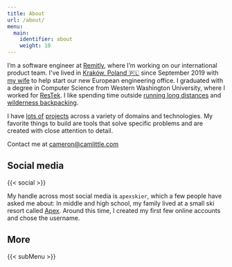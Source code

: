 ```yaml
---
title: About
url: /about/
menu: 
  main:
    identifier: about
    weight: 10
---
```


I’m a software engineer at [Remitly](https://grnh.se/3c4028751), where I’m
working on our international product team. I've lived in
[Kraków, Poland 🇵🇱](https://aackleinkrakow.blogspot.com) since September 2019 with
[my wife](https://cameronandaisha.love) to help start our new European
engineering office. I graduated with a degree in Computer Science from Western
Washington University, where I worked for
[ResTek](https://www.restek.wwu.edu/about/jobs/). I like spending time outside
[running long distances](https://www.strava.com/athletes/14856714) and
[wilderness backpacking](https://www.gaiagps.com/profile/13832/Cameron/).

I have [lots of](/tags/project/) [projects](/projects/) across a variety of
domains and technologies. My favorite things to build are tools that solve
specific problems and are created with close attention to detail.

Contact me at <cameron@camlittle.com>

## Social media

{{< social >}}

<p></p>

My handle across most social media is `apexskier`, which a few people have asked me about: In middle and high school, my family lived at a small ski resort called [Apex](https://www.apexresort.com). Around this time, I created my first few online accounts and chose the username.

## More

{{< subMenu >}}
